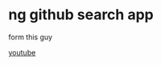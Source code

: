 # ng github search app 

form this guy 

[youtube](https://www.youtube.com/watch?v=F4djYHbyin8&list=PLBTXLYhPD8MHGMW-ZEvdAtkxyAz-N8Toj&index=4)

